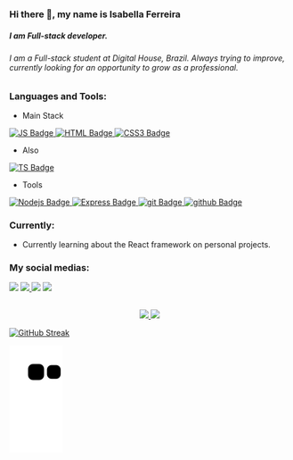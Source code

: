 ### Hi there 👋, my name is Isabella Ferreira

##### I am Full-stack developer.
###### I am a Full-stack student at Digital House, Brazil. Always trying to improve, currently looking for an opportunity to grow as a professional.

### Languages and Tools:

- Main Stack 

<div id="badges">
    <a href="https://github.com/isocap">
    <img src="https://img.shields.io/badge/javascript-%23323330.svg?style=for-the-badge&logo=javascript&logoColor=%23F7DF1E" alt="JS Badge"/>
  </a>
  <a href="https://github.com/isocabp">
    <img src="https://img.shields.io/badge/html5-%23E34F26.svg?style=for-the-badge&logo=html5&logoColor=white" alt="HTML Badge"/>
  </a>
  <a href="https://github.com/isocabp">
    <img src="https://img.shields.io/badge/css3-%231572B6.svg?style=for-the-badge&logo=css3&logoColor=white" alt="CSS3 Badge"/>
  </a>
</div>

- Also

<div id="badges">
  <a href="https://github.com/isocabp">
    <img src="https://img.shields.io/badge/typescript-%23007ACC.svg?style=for-the-badge&logo=typescript&logoColor=white" alt="TS Badge"/>
  </a>

 - Tools
<div id="badges">
  <a href="https://github.com/isocabp">
    <img src="https://img.shields.io/badge/node.js-6DA55F?style=for-the-badge&logo=node.js&logoColor=white" alt="Nodejs Badge"/>
  </a>
  <a href="https://github.com/isocabp">
    <img src="https://img.shields.io/badge/express.js-%23404d59.svg?style=for-the-badge&logo=express&logoColor=%2361DAFB" alt="Express Badge"/>
  </a>
  <a href="https://github.com/isocabp">
    <img src="https://img.shields.io/badge/git-%23F05033.svg?style=for-the-badge&logo=git&logoColor=white" alt="git Badge"/>
  </a>
  <a href="https://github.com/isocabp">
    <img src="https://img.shields.io/badge/github-%23121011.svg?style=for-the-badge&logo=github&logoColor=white" alt="github Badge"/>
  </a>  
</div>


### Currently:

- Currently learning about the React framework on personal projects.

### My social medias:
  
 <div>
 <a href="https://www.linkedin.com/in/isabellabferreira/" target="_blank"><img src="https://img.shields.io/badge/-LinkedIn-%230077B5?style=for-the-badge&logo=linkedin&logoColor=white" target="_blank"></a> 
 <a href = "mailto:isabellab.ferreira5@gmail.com"><img src="https://img.shields.io/badge/-Gmail-%23333?style=for-the-badge&logo=gmail&logoColor=white" target="_blank">  </a>
 <a href="https://instagram.com/isocabf/" target="_blank"><img src="https://img.shields.io/badge/-Instagram-%23E4405F?style=for-the-badge&logo=instagram&logoColor=white" target="_blank"></a>
 <a href="https://wa.me/5521998364832" target="_blank"><img src="https://img.shields.io/badge/WhatsApp-25D366?style=for-the-badge&logo=whatsapp&logoColor=white" target="_blank"></a>
</div> 
  
##

 <div align="center">
 <a href="https://github.com/isocabp">
 <img height="180em" src="https://github-readme-stats.vercel.app/api?username=isocabp&show_icons=true&theme=radical&include_all_commits=true&count_private=true"/>
 <img height="180em" src="https://github-readme-stats.vercel.app/api/top-langs/?username=isocabp&layout=compact&langs_count=7&theme=radical"/>
  </div>
  
[![GitHub Streak](https://github-readme-streak-stats.herokuapp.com/?user=isocabp&theme=radical)](https://git.io/streak-stats)
  
![Snake animation](https://github.com/isocabp/isocabp/blob/output/github-contribution-grid-snake.svg)
